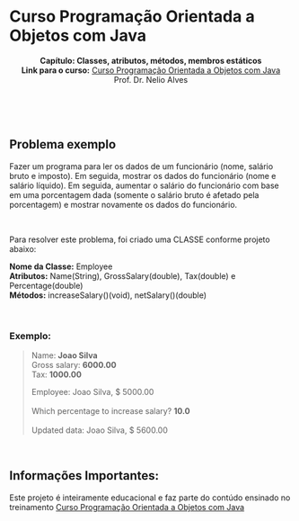 # Curso Programação Orientada a Objetos com Java
<p align='center'>
<b>Capítulo: Classes, atributos, métodos, membros estáticos</b> <br>
<b>Link para o curso:</b> <a href="https://www.udemy.com/course/java-curso-completo">Curso Programação Orientada a Objetos com Java</a> <br>
Prof. Dr. Nelio Alves
</p>

<br><br><br>

<h2>Problema exemplo</h2>
<p>Fazer um programa para ler os dados de um funcionário (nome, salário bruto e imposto). Em
seguida, mostrar os dados do funcionário (nome e salário líquido). Em seguida, aumentar o
salário do funcionário com base em uma porcentagem dada (somente o salário bruto é
afetado pela porcentagem) e mostrar novamente os dados do funcionário.</p></br>
<p>Para resolver este problema, foi criado uma CLASSE conforme projeto abaixo:</p>
<p><b>Nome da Classe:</b> Employee<br>
<b>Atributos:</b> Name(String), GrossSalary(double), Tax(double) e Percentage(double)<br>
<b>Métodos:</b> increaseSalary()(void), netSalary()(double)</p><br>
<h3>Exemplo:</h3>
<blockquote>
  <p>
    Name: <b>Joao Silva</b><br>
    Gross salary: <b>6000.00</b><br>
    Tax: <b>1000.00</b>
  </p>
  <p>
    Employee: Joao Silva, $ 5000.00<br><br>
    Which percentage to increase salary? <b>10.0</b><br><br>
    Updated data: Joao Silva, $ 5600.00
  </p>
</blockquote><br>
<h2>Informações Importantes:</h2>
<p>Este projeto é inteiramente educacional e faz parte do contúdo ensinado no treinamento <a href="https://www.udemy.com/course/java-curso-completo">Curso Programação Orientada a Objetos com Java</a></p>
